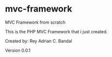 # mvc-framework
MVC Framework from scratch

This is the PHP MVC Framework that i just created.

Created by: Rey Adrian C. Bandal

Version 0.0.1
